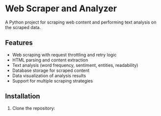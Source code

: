 # Web Scraper and Analyzer

A Python project for scraping web content and performing text analysis on the scraped data.

## Features

- Web scraping with request throttling and retry logic
- HTML parsing and content extraction
- Text analysis (word frequency, sentiment, entities, readability)
- Database storage for scraped content
- Data visualization of analysis results
- Support for multiple scraping strategies

## Installation

1. Clone the repository: